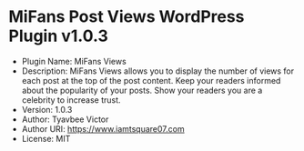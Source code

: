 # MiFans Post Views WordPress Plugin v1.0.3

- Plugin Name: MiFans Views
- Description: MiFans Views allows you to display the number of views for each post at the top of the post content. Keep your readers informed about the popularity of your posts. Show your readers you are a celebrity to increase trust.
- Version: 1.0.3
- Author: Tyavbee Victor
- Author URI: https://www.iamtsquare07.com
- License: MIT

